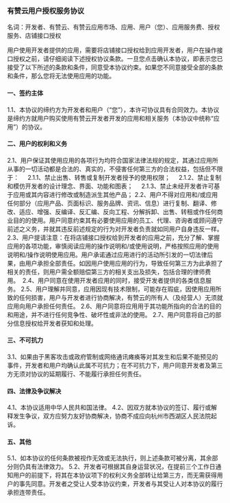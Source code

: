 ### 有赞云用户授权服务协议

名词：开发者、有赞云、有赞云应用市场、应用、用户（您）、应用服务费、授权服务、店铺接口授权

用户使用开发者提供的应用，需要将店铺接口授权给到应用开发者，用户在操作接口授权之前，请仔细阅读下述授权协议条款。一旦您点击确认本协议，即表示您已接受了以下所述的条款和条件，同意受本协议约束。如果您不同意接受全部的条款和条件，那么您将无法使用应用的功能。

#### 一、签约主体
1.1、本协议的缔约方为开发者和用户（“您”），本许可协议具有合同效力。本协议是缔约方就用户购买使用有赞云开发者开发的应用和相关服务（本协议中统称“应用”）的协议。

#### 二、用户的权利和义务
2.1、用户保证其使用应用的各项行为均符合国家法律法规的规定，其通过应用所从事的一切活动都是合法的、真实的，不侵害任何第三方的合法权益，包括但不限于：
    2.1.1、禁止出售、转售或复制开发者授予的使用权限；
    2.1.2、禁止复制和模仿开发者的设计理念、界面、功能和图表；
    2.1.3、禁止未经开发者许可基于应用或其内容进行修改或制造派生其他产品；
2.2、用户不得对应用和/或应用任何部分（应用产品、页面标识、服务品牌、资讯、信息）进行复制、翻译、修改、适应、增强、反编译、反汇编、反向工程、分解拆卸、出售、转租或作任何商业目的的使用。用户同意约束其有必要使用应用的员工、代理、咨询者或顾问遵守前述之义务，并就其违反前述规定的行为对开发者负责就如同用户自身违反一样。
2.3、用户提请注意：在将店铺接口授权给到开发者的应用之前，充分了解、掌握应用的各项功能，审慎阅读应用的操作说明和/或使用说明，严格按照应用的使用说明和/操作说明使用应用。用户承诺通过应用进行的活动所引发的一切法律后果，由用户承担全部责任。如因用户使用应用的行为，导致任何第三方为此承担了相关的责任，则用户需全额赔偿第三方的相关支出及损失，包括合理的律师费用。 
2.4、用户同意在使用开发者应用的同时，接受开发者提供的各类信息服务。
2.5、用户理解并同意，应用因现有技术限制，可能存在瑕疵，因使用应用所致的任何损害，用户与开发者进行协商解决，有赞云的所有人（及经营人）无须就应用向用户承担任何责任。
2.6、用户同意将应用用于其功能所指向的合法的目的和用途，并不进行任何竞争性、破坏性或非法的使用。
2.7、用户同意将自己的部分信息授权给开发者获知和处理。

#### 三、不可抗力
3.1、如果由于黑客攻击或政府管制或网络通讯瘫痪等对其发生和后果不能预见的事件，开发者和用户均确认此属不可抗力；在不可抗力下，用户同意开发者及第三方无须对协议的延期履行、不能履行承担任何责任。

#### 四、法律及争议解决
4.1、本协议适用中华人民共和国法律。
4.2、因双方就本协议的签订、履行或解释发生争议，双方应努力友好协商解决，协商不成应向杭州市西湖区人民法院起诉。

#### 五、其他
5.1、如本协议的任何条款被视作无效或无法执行，则上述条款可被分离，其余部分则仍具有法律效力。
5.2、开发者可根据其自身运营状况，在提前三个工作日通知用户的前提下，将其在本协议项下的权利义务全部转让给第三方，而无需获得用户的事先同意。开发者之受让人受本协议约束，开发者与其受让人对本协议的履行承担连带责任。